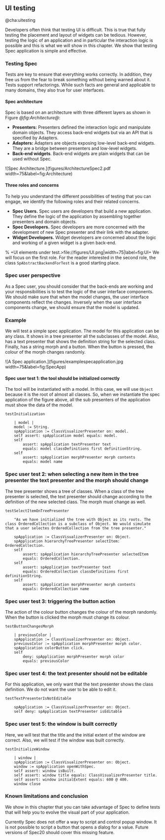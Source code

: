 ## UI testing@cha:uitestingDevelopers often think that testing UI is difficult. This is true that fully testing the placement and layout of widgets can be tedious. However, testing the logic of an application and in particular the interaction logic is possible and this is what we will show in this chapter. We show that testing Spec application is simple and effective.### Testing SpecTests are key to ensure that everything works correctly. In addition, they free us from the fear to break something without being warned about it. Tests support refactorings. While such facts are general and applicable to many domains, they also true for user interfaces.#### Spec architectureSpec is based on an architecture with three different layers as shown in Figure *@fig:Architecture@*: - **Presenters:** Presenters defined the interaction logic and manipulate domain objects. They access back-end widgets but via an API that is specified by Adapters.- **Adapters:** Adapters are objects exposing low-level back-end widgets. They are a bridge between presenters and low-level widgets.- **Back-end widgets**. Back-end widgets are plain widgets that can be used without Spec.![Spec Architecture.](figures/ArchitectureSpec2.pdf width=75&label=fig:Architecture)#### Three roles and concernsTo help you understand the different possibilities of testing that you can engage, we identify the following roles and their related concerns.- **Spec Users.** Spec users are developers that build a new application. They define the logic of the application by assembling together presenters and domain objects.- **Spec Developers.** Spec developers are more concerned with the development of new Spec presenter and their link with the adapter.- **Widget Developers.** Widget developers are concerned about the logic and working of a given widget is a given back-end.% +UI elements under test.>file://figures/UI.png|width=75|label=fig:UI+We will focus on the first role. For the reader interested in the second role, the class `SpAbstractBackendForTest` is a good starting place.### Spec user perspectiveAs a Spec user, you should consider that the back-ends are working and your responsibilities is to test the logic of the user interface components.We should make sure that when the model changes, the user interface components reflect the changes.Inversely when the user interface components change, we should ensure that the model is updated.### ExampleWe will test a simple spec application. The model for this application can be any class.It shows in a tree presenter all the subclasses of the model. Also, has a text presenter that shows the definition string for the selected class.Finally, has a string morph and a button. When the button ispressed, the colour of the morph changes randomly.![A Spec application.](figures/examplespecapplication.jpg width=75&label=fig:SpecApp)#### Spec user test 1: the tool should be initialized correctlyThe tool will be instantiated with a model.In this case, we will use `Object` because it is the root of almost all classes.So, when we instantiate the spec application of the figure above, all the sub presenters of the application must show the data of the model.```testInitialization	| model |	model := String.	spApplication := ClassVisualizerPresenter on: model.	self assert: spApplication model equals: model.	self		assert: spApplication textPresenter text		equals: model classDefinitions first definitionString.	self		assert: spApplication morphPresenter morph contents		equals: model name```### Spec user test 2: when selecting a new item in the tree presenter the text presenter and the morph should changeThe tree presenter shows a tree of classes.When a class of the tree presenter is selected, the text presenter should change according to the definition of the new selected class.The morph must change as well.```testSelectItemOnTreePresenter	"As we have initialized the tree with Object as its roots. The class OrderedCollection is a subclass of Object. We would simulate that a user selectes OrderedCollection from the tree presenter."	spApplication := ClassVisualizerPresenter on: Object.	spApplication hierarchyTreePresenter selectItem: OrderedCollection.	self		assert: spApplication hierarchyTreePresenter selectedItem		equals: OrderedCollection.	self		assert: spApplication textPresenter text		equals: OrderedCollection classDefinitions first definitionString.	self		assert: spApplication morphPresenter morph contents		equals: OrderedCollection name```### Spec user test 3: triggering the button actionThe action of the colour button changes the colour of the morph randomly.When the button is clicked the morph must change its colour.```testButtonChangesMorph	| previousColor |	spApplication := ClassVisualizerPresenter on: Object.	previousColor := spApplication morphPresenter morph color.	spApplication colorButton click.	self		deny: spApplication morphPresenter morph color		equals: previousColor```### Spec user test 4: the text presenter should not be editableFor this application, we only want that the text presenter shows the class definition.We do not want the user to be able to edit it.```testTextPresenterIsNotEditable	spApplication := ClassVisualizerPresenter on: Object.	self deny: spApplication textPresenter isEditable```### Spec user test 5: the window is built correctlyHere, we will test that the title and the initial extent of the window are correct.Also, we will test if the window was built correctly.```testInitializeWindow	| window |	spApplication := ClassVisualizerPresenter on: Object.	window := spApplication openWithSpec.	self assert: window isBuilt.	self assert: window title equals: ClassVisualizerPresenter title.	self assert: window initialExtent equals: 600 @ 400.	window close```### Known limitations and conclusionWe show in this chapter that you can take advantage of Spec to define tests that will help you to evolve the visual part of your application.Currently Spec does not offer a way to script and control popup window. It is not possible to script a button that opens a dialog for a value. Future versions of Spec20 should cover this missing feature.